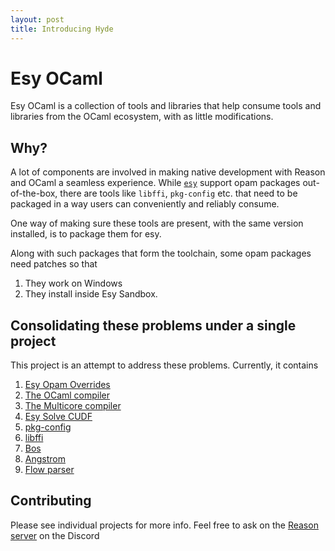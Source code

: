 ```yaml
---
layout: post
title: Introducing Hyde
---
```


# Esy OCaml

Esy OCaml is a collection of tools and libraries that help consume
tools and libraries from the OCaml ecosystem, with as little
modifications. 

## Why?

A lot of components are involved in making native development with
Reason and OCaml a seamless experience. While [`esy`](https://esy.sh)
support opam packages out-of-the-box, there are tools like `libffi`,
`pkg-config` etc. that need to be packaged in a way users can
conveniently and reliably consume.

One way of making sure these tools are present, with the same version
installed, is to package them for esy.

Along with such packages that form the toolchain, some opam packages
need patches so that 

1. They work on Windows
2. They install inside Esy Sandbox.

## Consolidating these problems under a single project

This project is an attempt to address these problems. Currently, it
contains

1. [Esy Opam Overrides]((https://github.com/esy-ocaml/esy-opam-override))
2. [The OCaml compiler](https://github.com/esy-ocaml/ocaml)
3. [The Multicore compiler](https://github.com/esy-ocaml/ocaml-multicore)
4. [Esy Solve CUDF](https://github.com/esy-ocaml/esy-solve-cudf)
5. [pkg-config](https://github.com/esy-ocaml/yarn-pkg-config)
6. [libffi](https://github.com/esy-ocaml/libffi)
7. [Bos](https://github.com/esy-ocaml/bos)
8. [Angstrom](https://github.com/esy-ocaml/angstrom)
9. [Flow parser](https://github.com/esy-ocaml/flow-parser)

## Contributing

   Please see individual projects for more info. Feel free to ask on
   the [Reason server](https://discord.gg/reasonml) on the Discord
   
